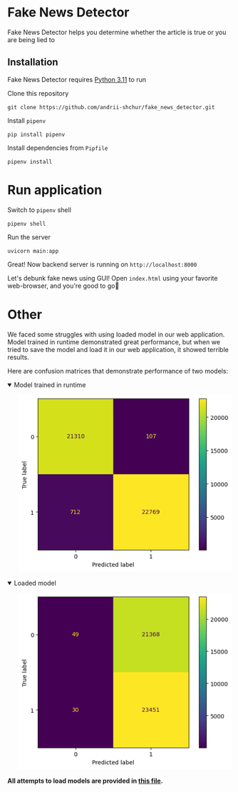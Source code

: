 # Fake News Detector

Fake News Detector helps you determine whether the article is true or you are being lied to

## Installation
Fake News Detector requires [Python 3.11](https://www.python.org/downloads/release/python-3113/) to run

Clone this repository
```
git clone https://github.com/andrii-shchur/fake_news_detector.git
```

Install `pipenv`
```
pip install pipenv
```

Install dependencies from `Pipfile`
```
pipenv install
```

# Run application
Switch to `pipenv` shell
```
pipenv shell
```

Run the server
```
uvicorn main:app
```

Great! Now backend server is running on `http://localhost:8000`

Let's debunk fake news using GUI! Open `index.html` using your favorite web-browser, and you're good to go💪

# Other
We faced some struggles with using loaded model in our web application. Model trained in runtime demonstrated great 
performance, but when we tried to save the model and load it in our web application, it showed terrible results.

Here are confusion matrices that demonstrate performance of two models:

<details open>
  <summary>Model trained in runtime</summary>
    <ol>
    <img src="static/runtime.png" alt="Model trained in runtime">
    </ol>
</details>
<details open>
  <summary>Loaded model</summary>
    <ol>
    <img src="static/saved_model.png" alt="Loaded model">
    </ol>
</details>

**All attempts to load models are provided in [this file](attempts/attempts.py).**